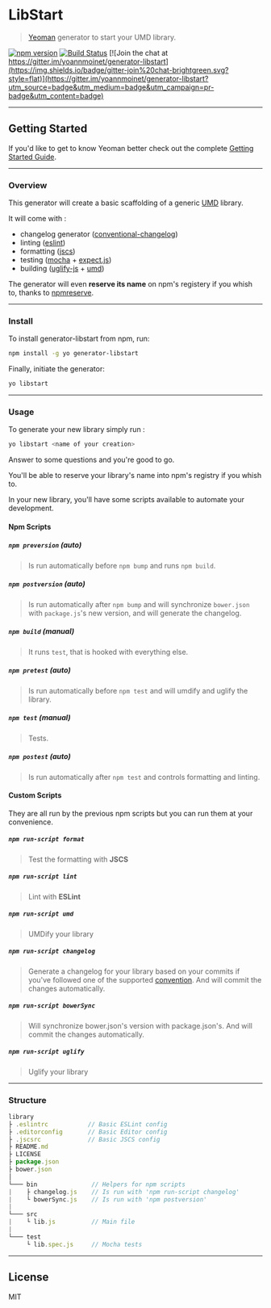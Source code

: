 # LibStart

> [Yeoman](http://yeoman.io) generator to start your UMD library.

[![npm version](https://img.shields.io/npm/v/generator-libstart.svg?style=flat)](http://badge.fury.io/js/generator-libstart)
[![Build Status](https://img.shields.io/travis/yoannmoinet/generator-libstart.svg?style=flat)](https://travis-ci.org/yoannmoinet/generator-libstart)
[![Join the chat at https://gitter.im/yoannmoinet/generator-libstart](https://img.shields.io/badge/gitter-join%20chat-brightgreen.svg?style=flat)](https://gitter.im/yoannmoinet/generator-libstart?utm_source=badge&utm_medium=badge&utm_campaign=pr-badge&utm_content=badge)

----

## Getting Started
If you'd like to get to know Yeoman better check out the complete [Getting Started Guide](https://github.com/yeoman/yeoman/wiki/Getting-Started).

----

### Overview
This generator will create a basic scaffolding of a generic [UMD](https://github.com/umdjs/umd) library.

It will come with :
- changelog generator ([conventional-changelog](https://github.com/ajoslin/conventional-changelog))
- linting ([eslint](http://eslint.org/))
- formatting ([jscs](http://jscs.info/))
- testing ([mocha](http://mochajs.org/) + [expect.js](https://github.com/Automattic/expect.js))
- building ([uglify-js](https://github.com/mishoo/UglifyJS2) + [umd](https://github.com/ForbesLindesay/umd))

The generator will even **reserve its name** on npm's registery if you whish to, thanks to [npmreserve](https://github.com/IonicaBizau/npmreserve).

----

### Install
To install generator-libstart from npm, run:

```bash
npm install -g yo generator-libstart
```

Finally, initiate the generator:

```bash
yo libstart
```

----

### Usage

To generate your new library simply run :

```bash
yo libstart <name of your creation>
```

Answer to some questions and you're good to go.

You'll be able to reserve your library's name into npm's registry if you whish to.

In your new library, you'll have some scripts available to automate your development.

#### Npm Scripts
##### `npm preversion` (auto)
> Is run automatically before `npm bump` and runs `npm build`.

##### `npm postversion` (auto)
> Is run automatically after `npm bump` and will synchronize `bower.json` with `package.js`'s new version, and will generate the changelog.

##### `npm build` (manual)
> It runs `test`, that is hooked with everything else.

##### `npm pretest` (auto)
> Is run automatically before `npm test` and will umdify and uglify the library.

##### `npm test` (manual)
> Tests.

##### `npm postest` (auto)
> Is run automatically after `npm test` and controls formatting and linting.

#### Custom Scripts
They are all run by the previous npm scripts but you can run them at your convenience.

##### `npm run-script format`
> Test the formatting with **JSCS**

##### `npm run-script lint`
> Lint with **ESLint**

##### `npm run-script umd`
> UMDify your library

##### `npm run-script changelog`
> Generate a changelog for your library based on your commits if you've followed one of the supported [convention](https://github.com/ajoslin/conventional-changelog/tree/master/conventions).
> And will commit the changes automatically.

##### `npm run-script bowerSync`
> Will synchronize bower.json's version with package.json's.
> And will commit the changes automatically.

##### `npm run-script uglify`
> Uglify your library

----

### Structure

```javascript
library
├ .eslintrc           // Basic ESLint config
├ .editorconfig       // Basic Editor config
├ .jscsrc             // Basic JSCS config
├ README.md
├ LICENSE
├ package.json
├ bower.json
│
└─── bin               // Helpers for npm scripts
|    ├ changelog.js    // Is run with 'npm run-script changelog'
|    └ bowerSync.js    // Is run with 'npm postversion'
|
└─── src
|    └ lib.js          // Main file
|
└─── test
     └ lib.spec.js     // Mocha tests
```

----

## License

MIT
